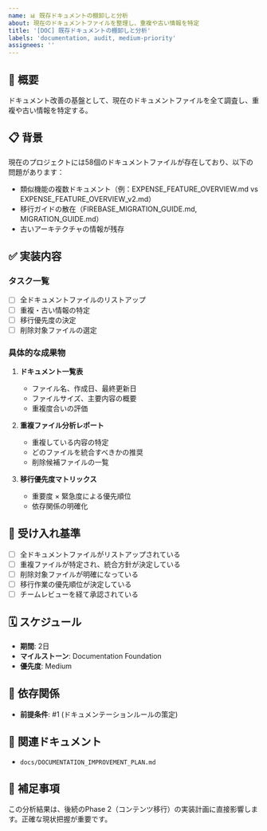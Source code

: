 ```yaml
---
name: 📊 既存ドキュメントの棚卸しと分析
about: 現在のドキュメントファイルを整理し、重複や古い情報を特定
title: '[DOC] 既存ドキュメントの棚卸しと分析'
labels: 'documentation, audit, medium-priority'
assignees: ''
---
```


## 🎯 概要

ドキュメント改善の基盤として、現在のドキュメントファイルを全て調査し、重複や古い情報を特定する。

## 📋 背景

現在のプロジェクトには58個のドキュメントファイルが存在しており、以下の問題があります：

- 類似機能の複数ドキュメント（例：EXPENSE_FEATURE_OVERVIEW.md vs EXPENSE_FEATURE_OVERVIEW_v2.md）
- 移行ガイドの散在（FIREBASE_MIGRATION_GUIDE.md, MIGRATION_GUIDE.md）
- 古いアーキテクチャの情報が残存

## ✅ 実装内容

### タスク一覧

- [ ] 全ドキュメントファイルのリストアップ
- [ ] 重複・古い情報の特定
- [ ] 移行優先度の決定
- [ ] 削除対象ファイルの選定

### 具体的な成果物

1. **ドキュメント一覧表**
   - ファイル名、作成日、最終更新日
   - ファイルサイズ、主要内容の概要
   - 重複度合いの評価

2. **重複ファイル分析レポート**
   - 重複している内容の特定
   - どのファイルを統合すべきかの推奨
   - 削除候補ファイルの一覧

3. **移行優先度マトリックス**
   - 重要度 × 緊急度による優先順位
   - 依存関係の明確化

## 📐 受け入れ基準

- [ ] 全ドキュメントファイルがリストアップされている
- [ ] 重複ファイルが特定され、統合方針が決定している
- [ ] 削除対象ファイルが明確になっている
- [ ] 移行作業の優先順位が決定している
- [ ] チームレビューを経て承認されている

## 🗓️ スケジュール

- **期間**: 2日
- **マイルストーン**: Documentation Foundation
- **優先度**: Medium

## 🔗 依存関係

- **前提条件**: #1 (ドキュメンテーションルールの策定)

## 📎 関連ドキュメント

- `docs/DOCUMENTATION_IMPROVEMENT_PLAN.md`

## 📝 補足事項

この分析結果は、後続のPhase 2（コンテンツ移行）の実装計画に直接影響します。正確な現状把握が重要です。
